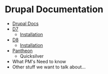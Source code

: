 Drupal Documentation
====================

* [Drupal Docs](../README.md)
* [D7](d7/README.md)
  * [Installation](d7/install.md)
* [D8](d8/README.md)
  * [Installation](d8/install.md)
* [Pantheon](pantheon/README.md)
  * Quicksilver
* What PM's Need to know
* Other stuff we want to talk about...